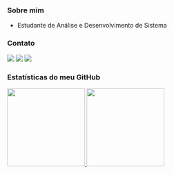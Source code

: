 ### Sobre mim 

- Estudante de Análise e Desenvolvimento de Sistema

### Contato
[![](https://img.shields.io/badge/WhatsApp-25D366?style=for-the-badge&logo=whatsapp&logoColor=white)](https://wa.me/5583987049025)
[![](https://img.shields.io/badge/Gmail-D14836?style=for-the-badge&logo=gmail&logoColor=white)](mailto:nerifilho1256@gmail.com)
[![](https://img.shields.io/badge/LinkedIn-0077B5?style=for-the-badge&logo=linkedin&logoColor=white)](https://www.linkedin.com/in/nerigleston/)


### Estatísticas do meu GitHub
<div>
  <a href="https://github.com/nerigleston">
  <img height="180em" src="https://github-readme-stats.vercel.app/api?username=nerigleston&show_icons=true&theme=radical"/>
  <img height="180em" src="https://github-readme-stats.vercel.app/api/top-langs/?username=nerigleston&layout=compact&theme=radical"/>
</div>
